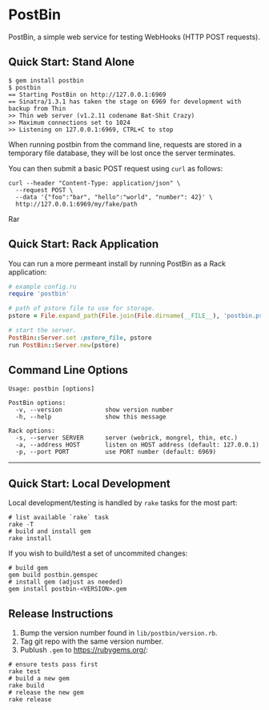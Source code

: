# PostBin

PostBin, a simple web service for testing WebHooks (HTTP POST requests).

## Quick Start: Stand Alone

```shell
$ gem install postbin
$ postbin
== Starting PostBin on http://127.0.0.1:6969
== Sinatra/1.3.1 has taken the stage on 6969 for development with backup from Thin
>> Thin web server (v1.2.11 codename Bat-Shit Crazy)
>> Maximum connections set to 1024
>> Listening on 127.0.0.1:6969, CTRL+C to stop
```

When running postbin from the command line, requests are stored in a temporary
file database, they will be lost once the server terminates.

You can then submit a basic POST request using `curl` as follows:

```shell
curl --header "Content-Type: application/json" \
  --request POST \
  --data '{"foo":"bar", "hello":"world", "number": 42}' \
  http://127.0.0.1:6969/my/fake/path
```

Rar

## Quick Start: Rack Application

You can run a more permeant install by running PostBin as a Rack application:

```ruby
# example config.ru
require 'postbin'

# path of pstore file to use for storage.
pstore = File.expand_path(File.join(File.dirname(__FILE__), 'postbin.pstore'))

# start the server.
PostBin::Server.set :pstore_file, pstore
run PostBin::Server.new(pstore)
```

## Command Line Options

```text
Usage: postbin [options]

PostBin options:
  -v, --version            show version number
  -h, --help               show this message

Rack options:
  -s, --server SERVER      server (webrick, mongrel, thin, etc.)
  -a, --address HOST       listen on HOST address (default: 127.0.0.1)
  -p, --port PORT          use PORT number (default: 6969)
```

---

## Quick Start: Local Development

Local development/testing is handled by `rake` tasks for the most part:

```shell
# list available `rake` task
rake -T
# build and install gem
rake install
```

If you wish to build/test a set of uncommited changes:

```shell
# build gem
gem build postbin.gemspec
# install gem (adjust as needed)
gem install postbin-<VERSION>.gem
```

## Release Instructions

1. Bump the version number found in `lib/postbin/version.rb`.
2. Tag git repo with the same version number.
3. Publush `.gem` to https://rubygems.org/:

```shell
# ensure tests pass first
rake test
# build a new gem
rake build
# release the new gem
rake release
```
